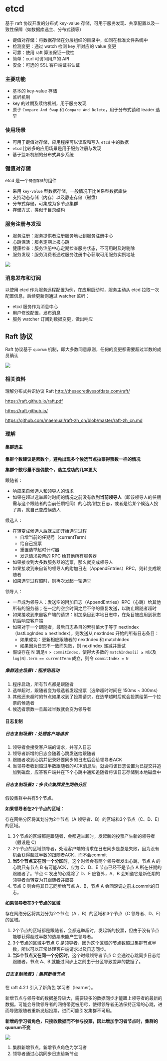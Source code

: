 # etcd 

基于 raft 协议开发的分布式 key-value 存储，可用于服务发现、共享配置以及一致性保障（如数据库选主、分布式锁等）

- 键值对存储：将数据存储在分层组织的目录中，如同在标准文件系统中
- 检测变更：通过 watch 检测 key 所对应的 value 变更
- 可靠：使用 raft 算法保证一致性
- 简单：curl 可访问用户的 API
- 安全：可选的 SSL 客户端证书认证

### 主要功能

- 基本的 key-value 存储
- 监听机制
- key 的过期及续约机制，用于服务发现
- 原子 `Compare And Swap` 和 `Compare And Delete`，用于分布式锁和 leader 选举

### 使用场景

- 可用于键值对存储，应用程序可以读取和写入 `etcd` 中的数据
- `etcd` 比较多的应用场景是用于服务注册与发现
- 基于监听机制的分布式异步系统

### 键值对存储

etcd 是一个`键值存储`的组件

- 采用 `key-value` 型数据存储，一般情况下比关系型数据库快
- 支持动态存储（内存）以及静态存储（磁盘）
- 分布式存储，可集成为多节点集群
- 存储方式，类似于目录结构

### 服务注册与发现

- 服务注册：服务提供者注册服务地址到服务注册中心
- 心跳保活：服务定期上报心跳
- 健康检查：服务注册中心定期检查服务状态，不可用时及时剔除
- 服务发现：服务消费者通过服务注册中心获取可用服务实例地址

![](5_kubernetes控制平面组件etcd.assets/image-20221018211142963.png)

### 消息发布和订阅

以使用 etcd 作为服务远程配置为例，在应用启动时，服务主动从 etcd 拉取一次配置信息，后续更新则通过 watcher 监听：

- etcd 服务作为消息中心
- 用户修改配置，发布消息
- 服务 watcher 订阅到数据变更，做出响应



## Raft 协议

Raft 协议基于 `quorum` 机制，即大多数同意原则，任何的变更都需要超过半数的成员确认

![](5_kubernetes控制平面组件etcd.assets/image-20221018234534570.png)

### 相关资料

理解分布式共识协议 Raft http://thesecretlivesofdata.com/raft/

https://raft.github.io/raft.pdf

https://raft.github.io/

https://github.com/maemual/raft-zh_cn/blob/master/raft-zh_cn.md

### 理解

#### 集群选主

**集群个数建议是素数个，避免出现多个候选节点拉票得票数一样的情况**

**集群个数尽量不是偶数个，选主成功的几率更大**

跟随者：

- 响应来自候选人和领导人的请求
- 如果在超过选举超时时间的情况之前没有收到**当前领导人**（即该领导人的任期需与这个跟随者的当前任期相同）的心跳/附加日志，或者是给某个候选人投了票，就自己变成候选人

候选人：

- 在转变成候选人后就立即开始选举过程
  - 自增当前的任期号（currentTerm）
  - 给自己投票
  - 重置选举超时计时器
  - 发送请求投票的 RPC 给其他所有服务器
- 如果接收到大多数服务器的选票，那么就变成领导人
- 如果接收到来自新的领导人的附加日志（AppendEntries）RPC，则转变成跟随者
- 如果选举过程超时，则再次发起一轮选举

领导人：

- 一旦成为领导人：发送空的附加日志（AppendEntries）RPC（心跳）给其他所有的服务器；在一定的空余时间之后不停的重复发送，以防止跟随者超时
- 如果接收到来自客户端的请求：附加条目到本地日志中，在条目被应用到状态机后响应客户端
- 如果对于一个跟随者，最后日志条目的索引值大于等于 nextIndex（lastLogIndex ≥ nextIndex），则发送从 nextIndex 开始的所有日志条目：
  - 如果成功：更新相应跟随者的 nextIndex 和 matchIndex
  - 如果因为日志不一致而失败，则 nextIndex 递减并重试
- 假设存在 N 满足`N > commitIndex`，使得大多数的 `matchIndex[i] ≥ N`以及`log[N].term == currentTerm` 成立，则令 `commitIndex = N`

##### 集群选主场景1：程序刚启动

1. 程序启动，所有节点都是跟随者
2. 选举超时，跟随者变为候选者发起投票（选举超时时间在 150ms ~ 300ms）
3. 其他还未超时的节点如果收到了投票请求，在选举超时后就会投票给第一个拉票的候选者
4. 候选者票数一旦超过半数就会变为领导者

#### 日志复制

##### 日志复制场景1：处理客户端请求

1. 领导者会接受客户端的请求，并写入日志
2. 领导者新增的日志会随着心跳发送给跟随者
3. 跟随者收到心跳并记录好要同步的日志后会给领导者ACK
4. 当领导者收到超过半数跟随者的ACK消息后，就会将该日志设置为已提交并追加到磁盘，应答客户端并在下个心跳中通知追随者将该日志存储到本地磁盘中

##### 日志复制场景2：多节点集群发生网络分区

假设集群中共有5个节点。

**如果领导者在2个节点的区域**：

存在网络分区将其划分为2个节点（A 领导者、B）的区域和3个节点（C、D、E）的区域。

1. 3个节点的区域都是跟随者，会都选举超时，发起新的投票产生新的领导者（假设是 C）
2. 2个节点的区域领导者，处理客户端的请求在日志同步是总是失败，因为没有机会获得超过半数的跟随者ACK，而不会commit
3. **当5个节点又在同一个分区时**，这个时候会有两个领导者发出心跳，节点 A 的心跳只有节点 B 有可能ACK，应为 C、D、E 节点已经不是节点 A 所在任期的跟随者了。节点 C 发出的心跳除了 D、E 应答外，A、B 会知道它是新任期的领导者而转变为其跟随者并应答
4. 节点 C 则会将其日志同步给节点 A、B，节点 A 会回滚调之前未commit的日志。

**如果领导者在3个节点的区域**

存在网络分区将其划分为2个节点（A 、B）的区域和3个节点（C 领导者、D、E）的区域。

1. 2个节点的区域都是跟随者，会都选举超时，发起新的投票，但由于没有节点能够获得超过半数的选票未能产生领导者。
2. 3个节点的区域中节点 C 是领导者，因为这个区域的节点数超过集群节点半数，所以可以正常处理客户端请求以及日志同步。
3. **当5个节点又在同一个分区时**，这个时候领导者节点 C 会通过心跳同步日志给跟随者，节点 A、B 就能过同步上之前由于分区导致差异的数据了。

##### 日志复制场景3：集群新增节点

在 raft 4.2.1 引入了新角色 学习者（learner）。

新增节点与领导者的数据差异较大，需要较多的数据同步才能跟上领导者的最新的数据。可能会导致领导者的网络带宽被用尽，使得领导者无法保持正常的心跳，进而导致跟随者重新发起投票，进而可能引发集群不可用。

**新增的学习者角色，只接收数据而不参与投票，因此增加学习者节点时，集群的quorum不变**

![](5_kubernetes控制平面组件etcd.assets/image-20221022162300098.png)

1. 集群新增节点，新增节点角色为学习者
2. 领导者通过心跳同步日志给新节点

